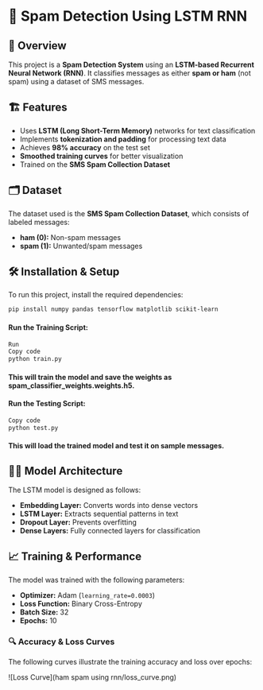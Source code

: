 # 📧 Spam Detection Using LSTM RNN

## 📜 Overview
This project is a **Spam Detection System** using an **LSTM-based Recurrent Neural Network (RNN)**. It classifies messages as either **spam or ham** (not spam) using a dataset of SMS messages.


## 🏗️ Features
- Uses **LSTM (Long Short-Term Memory)** networks for text classification
- Implements **tokenization and padding** for processing text data
- Achieves **98% accuracy** on the test set
- **Smoothed training curves** for better visualization
- Trained on the **SMS Spam Collection Dataset**


## 🗂️ Dataset
The dataset used is the **SMS Spam Collection Dataset**, which consists of labeled messages:
- **ham (0):** Non-spam messages
- **spam (1):** Unwanted/spam messages


## 🛠️ Installation & Setup
To run this project, install the required dependencies:

```bash
pip install numpy pandas tensorflow matplotlib scikit-learn
```
#### Run the Training Script:
```bash
Run
Copy code
python train.py
```
#### This will train the model and save the weights as spam_classifier_weights.weights.h5.

#### Run the Testing Script:
```bash
Copy code
python test.py
```
#### This will load the trained model and test it on sample messages.

## 🧑‍💻 Model Architecture
The LSTM model is designed as follows:
- **Embedding Layer:** Converts words into dense vectors
- **LSTM Layer:** Extracts sequential patterns in text
- **Dropout Layer:** Prevents overfitting
- **Dense Layers:** Fully connected layers for classification

## 📈 Training & Performance
The model was trained with the following parameters:
- **Optimizer:** Adam (`learning_rate=0.0003`)
- **Loss Function:** Binary Cross-Entropy
- **Batch Size:** 32
- **Epochs:** 10

### 🔍 Accuracy & Loss Curves
The following curves illustrate the training accuracy and loss over epochs:

![Loss Curve](ham spam using rnn/loss_curve.png)  <!-- Replace 'loss_curve.png' with the actual filename of your loss curve image -->





